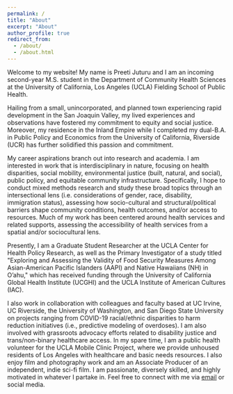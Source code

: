 ```yaml
---
permalink: /
title: "About"
excerpt: "About"
author_profile: true
redirect_from: 
  - /about/
  - /about.html
---
```


Welcome to my website! My name is Preeti Juturu and I am an incoming second-year M.S. student in the Department of Community Health Sciences at the University of California, Los Angeles (UCLA) Fielding School of Public Health. 

Hailing from a small, unincorporated, and planned town experiencing rapid development in the San Joaquin Valley, my lived experiences and observations have fostered my commitment to equity and social justice. Moreover, my residence in the Inland Empire while I completed my dual-B.A. in Public Policy and Economics from the University of California, Riverside (UCR) has further solidified this passion and commitment. 

My career aspirations branch out into research and academia. I am interested in work that is interdisciplinary in nature, focusing on health disparities, social mobility, environmental justice (built, natural, and social), public policy, and equitable community infrastructure. Specifically, I hope to conduct mixed methods research and study these broad topics through an intersectional lens (i.e. considerations of gender, race, disability, immigration status), assessing how socio-cultural and structural/political barriers shape community conditions, health outcomes, and/or access to resources. Much of my work has been centered around health services and related supports, assessing the accessibility of health services from a spatial and/or sociocultural lens.  

Presently, I am a Graduate Student Researcher at the UCLA Center for Health Policy Research, as well as the Primary Investigator of a study titled "Exploring and Assessing the Validity of Food Security Measures Among Asian-American Pacific Islanders (AAPI) and Native Hawaiians (NH) in O’ahu," which has received funding through the University of California Global Health Institute (UCGHI) and the UCLA Institute of American Cultures (IAC).

I also work in collaboration with colleagues and faculty based at UC Irvine, UC Riverside, the University of Washington, and San Diego State University on projects ranging from COVID-19 racial/ethnic disparities to harm reduction initiatives (i.e., predictive modeling of overdoses). I am also involved with grassroots advocacy efforts related to disability justice and trans/non-binary healthcare access. In my spare time, I am a public health volunteer for the UCLA Mobile Clinic Project, where we provide unhoused residents of Los Angeles with healthcare and basic needs resources. I also enjoy film and photography work and am an Associate Producer of an independent, indie sci-fi film. I am passionate, diversely skilled, and highly motivated in whatever I partake in. Feel free to connect with me via [email](mailto:pjuturu@g.ucla.edu) or social media. 
